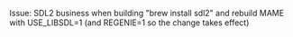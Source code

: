 Issue: SDL2 business when building
"brew install sdl2" and rebuild MAME with USE_LIBSDL=1 (and REGENIE=1 so the change takes effect) 

